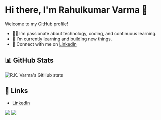 # Hi there, I'm Rahulkumar Varma 👋

Welcome to my GitHub profile!

- 👨‍💻 I’m passionate about technology, coding, and continuous learning.
- 🌱 I’m currently learning and building new things.
- 💼 Connect with me on [LinkedIn](https://www.linkedin.com/in/rkvarma4518/)

<!--
**rkvarma4518/rkvarma4518** is a ✨ _special_ ✨ repository because its `README.md` (this file) appears on your GitHub profile.
You can add a short bio, your skills, favorite projects, and more!
-->

## 📊 GitHub Stats

![R.K. Varma's GitHub stats](https://github-readme-stats.vercel.app/api?username=rkvarma4518&show_icons=true&theme=radical)

## 🔗 Links

- [LinkedIn](https://www.linkedin.com/in/rkvarma4518/)

[<img target="_blank" src="https://img.icons8.com/cotton/64/000000/whatsapp--v4.png"/>](https://wa.me/918329806079)  [<img target="_blank" src="https://img.icons8.com/doodle/64/000000/linkedin-circled.png"/>](https://www.https://www.linkedin.com/in/rkvarma4518/) 

